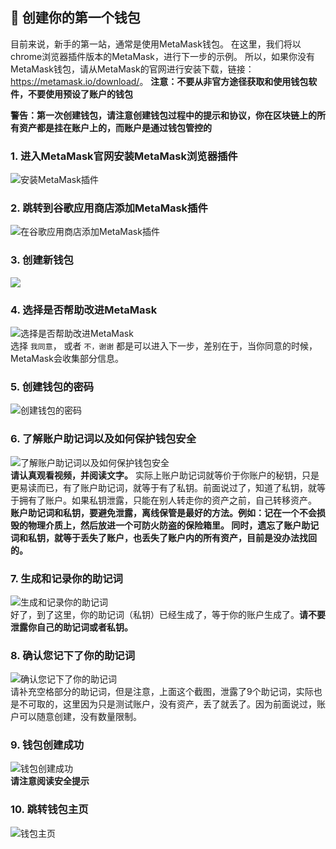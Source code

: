 🚀 创建你的第一个钱包
----------------------------------
目前来说，新手的第一站，通常是使用MetaMask钱包。
在这里，我们将以chrome浏览器插件版本的MetaMask，进行下一步的示例。
所以，如果你没有MetaMask钱包，请从MetaMask的官网进行安装下载，链接：<https://metamask.io/download/>。
**注意：不要从非官方途径获取和使用钱包软件，不要使用预设了账户的钱包**

**警告：第一次创建钱包，请注意创建钱包过程中的提示和协议，你在区块链上的所有资产都是挂在账户上的，而账户是通过钱包管控的**

### 1. 进入MetaMask官网安装MetaMask浏览器插件
![安装MetaMask插件](<https://live.staticflickr.com/65535/52710765678_7464c78391_b.jpg>)  
### 2. 跳转到谷歌应用商店添加MetaMask插件
![在谷歌应用商店添加MetaMask插件](<https://live.staticflickr.com/65535/52710286506_706fed75b4_z.jpg>)  
### 3. 创建新钱包
![](https://live.staticflickr.com/65535/52710700105_7574e03a1f_b.jpg)  
### 4. 选择是否帮助改进MetaMask
![选择是否帮助改进MetaMask](https://live.staticflickr.com/65535/52710545629_b7571225e8_c.jpg)  
选择 `我同意`， 或者 `不，谢谢` 都是可以进入下一步，差别在于，当你同意的时候，MetaMask会收集部分信息。
### 5. 创建钱包的密码
![创建钱包的密码](https://live.staticflickr.com/65535/52710545564_340dbb8ff3_b.jpg)  
### 6. 了解账户助记词以及如何保护钱包安全
![了解账户助记词以及如何保护钱包安全](https://live.staticflickr.com/65535/52709764592_1604fb7596_c.jpg)  
**请认真观看视频，并阅读文字。**
实际上账户助记词就等价于你账户的秘钥，只是更易读而已，有了账户助记词，就等于有了私钥。前面说过了，知道了私钥，就等于拥有了账户。如果私钥泄露，只能在别人转走你的资产之前，自己转移资产。
**账户助记词和私钥，要避免泄露，离线保管是最好的方法。例如：记在一个不会损毁的物理介质上，然后放进一个可防火防盗的保险箱里。
同时，遗忘了账户助记词和私钥，就等于丢失了账户，也丢失了账户内的所有资产，目前是没办法找回的。**
### 7. 生成和记录你的助记词
![生成和记录你的助记词](https://live.staticflickr.com/65535/52710699965_e959978b07_z.jpg)   
好了，到了这里，你的助记词（私钥）已经生成了，等于你的账户生成了。**请不要泄露你自己的助记词或者私钥。**
### 8. 确认您记下了你的助记词
![确认您记下了你的助记词](https://live.staticflickr.com/65535/52710286261_0406f9d6b0_z.jpg)  
请补充空格部分的助记词，但是注意，上面这个截图，泄露了9个助记词，实际也是不可取的，这里因为只是测试账户，没有资产，丢了就丢了。因为前面说过，账户可以随意创建，没有数量限制。
### 9. 钱包创建成功
![钱包创建成功](https://live.staticflickr.com/65535/52710545459_82111c47c8_z.jpg)  
**请注意阅读安全提示**
### 10. 跳转钱包主页
![钱包主页](https://live.staticflickr.com/65535/52710812155_0ed0b5c033_b.jpg)  
